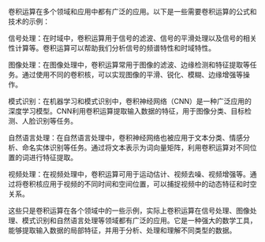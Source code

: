 卷积运算在多个领域和应用中都有广泛的应用。以下是一些需要卷积运算的公式和技术的示例：

信号处理：在时域中，卷积运算用于信号的滤波、信号的平滑处理以及信号的相关性计算等。卷积运算可以帮助我们分析信号的频谱特性和时域特性。

图像处理：在图像处理中，卷积运算常用于图像的滤波、边缘检测和特征提取等任务。通过使用不同的卷积核，可以实现图像的平滑、锐化、模糊、边缘增强等操作。

模式识别：在机器学习和模式识别中，卷积神经网络（CNN）是一种广泛应用的深度学习模型。CNN利用卷积运算提取输入数据的特征，用于图像分类、目标检测、人脸识别等任务。

自然语言处理：在自然语言处理中，卷积神经网络也被应用于文本分类、情感分析、命名实体识别等任务。通过将文本表示为词向量矩阵，利用卷积运算对不同位置的词进行特征提取。

视频处理：在视频处理中，卷积运算可用于运动估计、视频去噪、视频增强等。通过将卷积核应用于视频的不同时间和空间位置，可以捕捉视频中的动态特征和时空关系。

这些只是卷积运算在各个领域中的一些示例，实际上卷积运算在信号处理、图像处理、模式识别和自然语言处理等领域都有广泛的应用。它是一种强大的数学工具，能够提取输入数据的局部特征，并用于分析、处理和理解不同类型的数据。